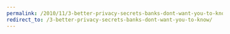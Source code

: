 ```yaml
---
permalink: /2010/11/3-better-privacy-secrets-banks-dont-want-you-to-know/
redirect_to: /3-better-privacy-secrets-banks-dont-want-you-to-know/
---
```

